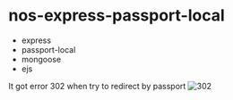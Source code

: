 # nos-express-passport-local

+ express
+ passport-local
+ mongoose
+ ejs

It got error 302 when try to redirect by passport
![302]()
